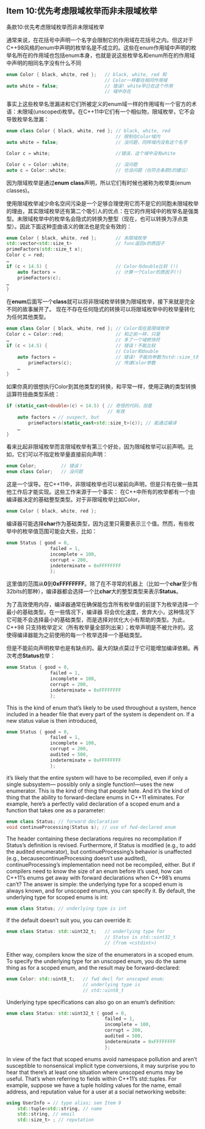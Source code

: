 ## Item 10:优先考虑限域枚举而非未限域枚举
条款10:优先考虑限域枚举而非未限域枚举

通常来说，在花括号中声明一个名字会限制它的作用域在花括号之内。但这对于C++98风格的enum中声明的枚举名是不成立的。这些在enum作用域中声明的枚举名所在的作用域也包括enum本身，也就是说这些枚举名和enum所在的作用域中声明的相同名字没有什么不同
```cpp
enum Color { black, white, red };   // black, white, red 和
                                    // Color一样都在相同作用域
auto white = false;                 // 错误! white早已在这个作用
                                    // 域中存在
```
事实上这些枚举名泄漏进和它们所被定义的enum域一样的作用域有一个官方的术语：未限域(unscoped)枚举。在C++11中它们有一个相似物，限域枚举，它不会导致枚举名泄漏：
```cpp
enum class Color { black, white, red }; // black, white, red
                                        // 限制在Color域内
auto white = false;                     // 没问题，同样域内没有这个名字

Color c = white;                        //错误，这个域中没有white

Color c = Color::white;                 // 没问题
auto c = Color::white;                  // 也没问题（也符合条款5的建议）
```
因为限域枚举是通过**enum class**声明，所以它们有时候也被称为枚举类(enum classes)。

使用限域枚举减少命名空间污染是一个足够合理使用它而不是它的同胞未限域枚举的理由，其实限域枚举还有第二个吸引人的优点：在它的作用域中的枚举名是强类型。未限域枚举中的枚举名会隐式的转换为整型（现在，也可以转换为浮点类型）。因此下面这种歪曲语义的做法也是完全有效的：
```cpp
enum Color { black, white, red };       // 未限域枚举
std::vector<std::size_t>                // func返回x的质因子
primeFactors(std::size_t x);            
Color c = red;
…
if (c < 14.5) {                         // Color与double比较 (!)
    auto factors =                      // 计算一个Color的质因子(!)
    primeFactors(c);                    
…
}
```
在**enum**后面写一个**class**就可以将非限域枚举转换为限域枚举，接下来就是完全不同的故事展开了。
现在不存在任何隐式的转换可以将限域枚举中的枚举量转化为任何其他类型。
```cpp
enum class Color { black, white, red }; // Color现在是限域枚举
Color c = Color::red;                   // 和之前一样，只是
…                                       // 多了一个域修饰符
if (c < 14.5) {                         // 错误！不能比较
                                        // Color和double
    auto factors =                      // 错误! 不能向参数为std::size_t的函数
        primeFactors(c);                // 传递Color参数
    …
}
```
如果你真的很想执行Color到其他类型的转换，和平常一样，使用正确的类型转换运算符扭曲类型系统：
```cpp
if (static_cast<double>(c) < 14.5) { // 奇怪的代码，但是
                                     // 有效
    auto factors = // suspect, but
        primeFactors(static_cast<std::size_t>(c)); // 能通过编译
    …
}
```
看来比起非限域枚举而言限域枚举有第三个好处，因为限域枚举可以前声明。比如，它们可以不指定枚举量直接前向声明：
```cpp
enum Color;         // 错误！
enum class Color;   // 没问题
```
这是一个误导。在C++11中，非限域枚举也可以被前向声明，但是只有在做一些其他工作后才能实现。这些工作来源于一个事实：
在C++中所有的枚举都有一个由编译器决定的基础整型类型。对于非限域枚举比如Color，
```cpp
enum Color { black, white, red };
```
编译器可能选择**char**作为基础类型，因为这里只需要表示三个值。然而，有些枚举中的枚举值范围可能会大些，比如：
```cpp
enum Status { good = 0,
                failed = 1,
                incomplete = 100,
                corrupt = 200,
                indeterminate = 0xFFFFFFFF
                };
```
这里值的范围从**0**到**0xFFFFFFFF**。除了在不寻常的机器上（比如一个**char**至少有32bits的那种），编译器都会选择一个比**char**大的整型类型来表示**Status**。

为了高效使用内存，编译器通常在确保能包含所有枚举值的前提下为枚举选择一个最小的基础类型。在一些情况下，编译器
将会优化速度，舍弃大小，这种情况下它可能不会选择最小的基础类型，而是选择对优化大小有帮助的类型。为此，C++98
只支持枚举定义（所有枚举量全部列出来）；枚举声明是不被允许的。这使得编译器能为之前使用的每一个枚举选择一个基础类型。

但是不能前向声明枚举也是有缺点的。最大的缺点莫过于它可能增加编译依赖。再次考虑**Status**枚举：
```cpp
enum Status { good = 0,
                failed = 1,
                incomplete = 100,
                corrupt = 200,
                indeterminate = 0xFFFFFFFF
                };
```
This is the kind of enum that’s likely to be used throughout a system, hence included
in a header file that every part of the system is dependent on. If a new status value is
then introduced,
```cpp
enum Status { good = 0,
                failed = 1,
                incomplete = 100,
                corrupt = 200,
                audited = 500,
                indeterminate = 0xFFFFFFFF
                };
```
it’s likely that the entire system will have to be recompiled, even if only a single subsystem—
possibly only a single function!—uses the new enumerator. This is the kind
of thing that people hate. And it’s the kind of thing that the ability to forward-declare
enums in C++11 eliminates. For example, here’s a perfectly valid declaration of a
scoped enum and a function that takes one as a parameter:
```cpp
enum class Status; // forward declaration
void continueProcessing(Status s); // use of fwd-declared enum
```
The header containing these declarations requires no recompilation if Status’s
definition is revised. Furthermore, if Status is modified (e.g., to add the audited
enumerator), but continueProcessing’s behavior is unaffected (e.g., becausecontinueProcessing doesn’t use audited), continueProcessing’s implementation
need not be recompiled, either.
But if compilers need to know the size of an enum before it’s used, how can C++11’s
enums get away with forward declarations when C++98’s enums can’t? The answer is
simple: the underlying type for a scoped enum is always known, and for unscoped
enums, you can specify it.
By default, the underlying type for scoped enums is int:
```cpp
enum class Status; // underlying type is int
```
If the default doesn’t suit you, you can override it:
```cpp
enum class Status: std::uint32_t;   // underlying type for
                                    // Status is std::uint32_t
                                    // (from <cstdint>)
```
Either way, compilers know the size of the enumerators in a scoped enum.
To specify the underlying type for an unscoped enum, you do the same thing as for a
scoped enum, and the result may be forward-declared:
```cpp
enum Color: std::uint8_t;   // fwd decl for unscoped enum;
                            // underlying type is
                            // std::uint8_t
```
Underlying type specifications can also go on an enum’s definition:
```cpp
enum class Status: std::uint32_t { good = 0,
                                    failed = 1,
                                    incomplete = 100,
                                    corrupt = 200,
                                    audited = 500,
                                    indeterminate = 0xFFFFFFFF
                                    };
```
In view of the fact that scoped enums avoid namespace pollution and aren’t susceptible
to nonsensical implicit type conversions, it may surprise you to hear that there’s
at least one situation where unscoped enums may be useful. That’s when referring to
fields within C++11’s std::tuples. For example, suppose we have a tuple holding
values for the name, email address, and reputation value for a user at a social networking
website:
```cpp
using UserInfo = // type alias; see Item 9
    std::tuple<std::string, // name
    std::string, // email
    std::size_t> ; // reputation
```
